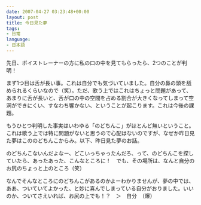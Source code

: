 ```yaml
---
date: 2007-04-27 03:23:48+00:00
layout: post
title: 今日見た夢
tags:
- 日常
language:
- 日本語
---
```


先日、ボイストレーナーの方に私の口の中を見てもらったら、2つのことが判明！

まず1つ目は舌が長い事。これは自分でも気づいていました。自分の鼻の頭を舐められるくらいなので（笑）。ただ、歌う上ではこれはちょっと問題があって、あまりに舌が長いと、舌が口の中の空間を占める割合が大きくなってしまって空洞ができにくい、すなわち響かない、ということが起こります。これは今後の課題。

もうひとつ判明した事実はいわゆる「のどちんこ」がほとんど無いということ。これは歌う上では特に問題がないと思うので心配はないのですが、なぜか昨日見た夢はこののどちんこからみ。以下、昨日見た夢のお話。

のどちんこないんだよなー、どこいっちゃったんだろ、って、のどちんこを探していたら、あったあった、こんなところに！　でも、その場所は、なんと自分のお尻のちょっと上のところ（笑）

なんでそんなところにのどちんこがあるのかよーわかりませんが、夢の中では、ああ、ついていてよかった、と妙に喜んでしまっている自分がおりました。いいのか、ついてさえいれば、お尻の上でも！？　＞　自分　（爆）
